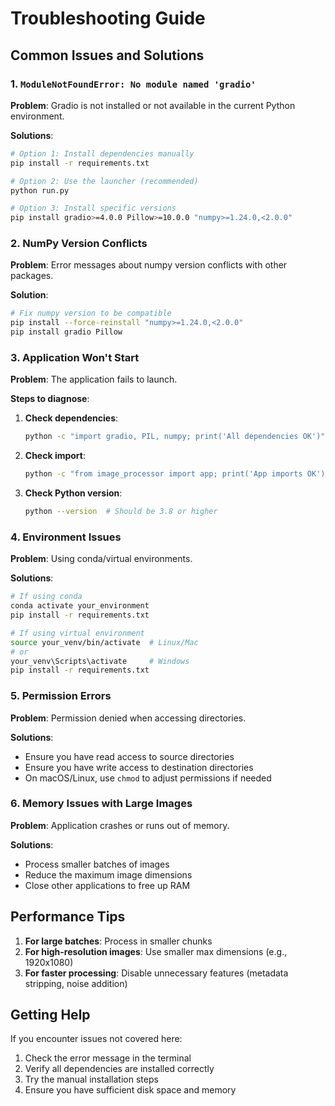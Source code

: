 # Troubleshooting Guide

## Common Issues and Solutions

### 1. `ModuleNotFoundError: No module named 'gradio'`

**Problem**: Gradio is not installed or not available in the current Python environment.

**Solutions**:
```bash
# Option 1: Install dependencies manually
pip install -r requirements.txt

# Option 2: Use the launcher (recommended)
python run.py

# Option 3: Install specific versions
pip install gradio>=4.0.0 Pillow>=10.0.0 "numpy>=1.24.0,<2.0.0"
```

### 2. NumPy Version Conflicts

**Problem**: Error messages about numpy version conflicts with other packages.

**Solution**:
```bash
# Fix numpy version to be compatible
pip install --force-reinstall "numpy>=1.24.0,<2.0.0"
pip install gradio Pillow
```

### 3. Application Won't Start

**Problem**: The application fails to launch.

**Steps to diagnose**:
1. **Check dependencies**:
   ```bash
   python -c "import gradio, PIL, numpy; print('All dependencies OK')"
   ```

2. **Check import**:
   ```bash
   python -c "from image_processor import app; print('App imports OK')"
   ```

3. **Check Python version**:
   ```bash
   python --version  # Should be 3.8 or higher
   ```

### 4. Environment Issues

**Problem**: Using conda/virtual environments.

**Solutions**:
```bash
# If using conda
conda activate your_environment
pip install -r requirements.txt

# If using virtual environment
source your_venv/bin/activate  # Linux/Mac
# or
your_venv\Scripts\activate     # Windows
pip install -r requirements.txt
```

### 5. Permission Errors

**Problem**: Permission denied when accessing directories.

**Solutions**:
- Ensure you have read access to source directories
- Ensure you have write access to destination directories
- On macOS/Linux, use `chmod` to adjust permissions if needed

### 6. Memory Issues with Large Images

**Problem**: Application crashes or runs out of memory.

**Solutions**:
- Process smaller batches of images
- Reduce the maximum image dimensions
- Close other applications to free up RAM

## Performance Tips

1. **For large batches**: Process in smaller chunks
2. **For high-resolution images**: Use smaller max dimensions (e.g., 1920x1080)
3. **For faster processing**: Disable unnecessary features (metadata stripping, noise addition)

## Getting Help

If you encounter issues not covered here:
1. Check the error message in the terminal
2. Verify all dependencies are installed correctly
3. Try the manual installation steps
4. Ensure you have sufficient disk space and memory 